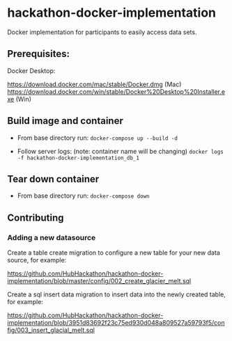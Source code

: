 # hackathon-docker-implementation
Docker implementation for participants to easily access data sets.

## Prerequisites:

Docker Desktop:

https://download.docker.com/mac/stable/Docker.dmg (Mac)  
https://download.docker.com/win/stable/Docker%20Desktop%20Installer.exe (Win)

## Build image and container
* From base directory run:
`docker-compose up --build -d`

* Follow server logs: (note: container name will be changing)
`docker logs -f hackathon-docker-implementation_db_1`

## Tear down container
* From base directory run:
`docker-compose down`

## Contributing
### Adding a new datasource
Create a table create migration to configure a new table for your new data source, for example: 

https://github.com/HubHackathon/hackathon-docker-implementation/blob/master/config/002_create_glacier_melt.sql

Create a sql insert data migration to insert data into the newly created table, for example: 

https://github.com/HubHackathon/hackathon-docker-implementation/blob/3951d83692f23c75ed930d048a809527a59793f5/config/003_insert_glacial_melt.sql
